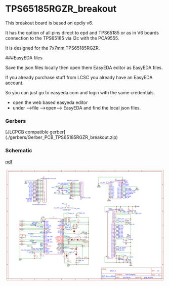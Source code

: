 # TPS65185RGZR_breakout

This breakout board is based on epdiy v6.

It has the option of 
all pins direct to epd and TPS65185 
or as in V6 boards connection to the TPS65185 via I2c with the PCA9555.

It is designed for the 7x7mm TPS65185RGZR.

###EasyEDA files

Save the json files locally then open them EasyEDA editor as EasyEDA files.

If you already purchase stuff from LCSC you already have an EasyEDA account.

So you can just go to easyeda.com and login with the same credentials.  
 * open the web based easyeda editor 
 * under -->file -->open--> EasyEDA and find the local json files.

### Gerbers

[JLCPCB compatible gerber] (./gerbers/Gerber_PCB_TPS65185RGZR_breakout.zip)

### Schematic

[pdf](./schematics/Schematic_TPS65185RGZR_breakout.pdf)

![Breakout](./images/Schematic.png)
